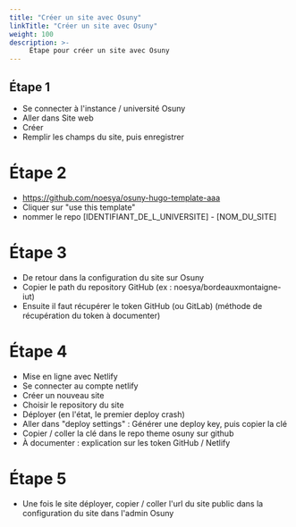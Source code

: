 ```yaml
---
title: "Créer un site avec Osuny"
linkTitle: "Créer un site avec Osuny"
weight: 100
description: >-
     Étape pour créer un site avec Osuny
---
```


## Étape 1

- Se connecter à l'instance / université Osuny
- Aller dans Site web
- Créer
- Remplir les champs du site, puis enregistrer

# Étape 2

- https://github.com/noesya/osuny-hugo-template-aaa
- Cliquer sur "use this template"
- nommer le repo [IDENTIFIANT_DE_L_UNIVERSITE] - [NOM_DU_SITE]

# Étape 3

- De retour dans la configuration du site sur Osuny
- Copier le path du repository GitHub (ex : noesya/bordeauxmontaigne-iut)
- Ensuite il faut récupérer le token GitHub (ou GitLab) (méthode de récupération du token à documenter)

# Étape 4

- Mise en ligne avec Netlify
- Se connecter au compte netlify
- Créer un nouveau site
- Choisir le repository du site
- Déployer (en l'état, le premier deploy crash)
- Aller dans "deploy settings" : Générer une deploy key, puis copier la clé
- Copier / coller la clé dans le repo theme osuny sur github 
- À documenter : explication sur les token GitHub / Netlify

# Étape 5

- Une fois le site déployer, copier / coller l'url du site public dans la configuration du site dans l'admin Osuny

